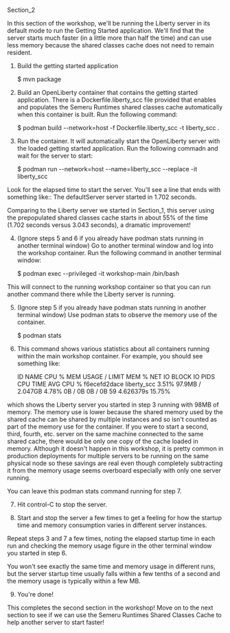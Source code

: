 Section_2

In this section of the workshop, we'll be running the Liberty server in its default mode to
run the Getting Started application. We'll find that the server starts much faster (in a
little more than half the time) and can use less memory because the shared classes cache
does not need to remain resident.

1. Build the getting started application

	$ mvn package

2. Build an OpenLiberty container that contains the getting started application. There is
a Dockerfile.liberty_scc file provided that enables and populates the Semeru Runtimes shared
classes cache automatically when this container is built. Run the following command:

	$ podman build --network=host -f Dockerfile.liberty_scc -t liberty_scc .

3. Run the container. It will automatically start the OpenLiberty server with the
loaded getting started application. Run the following commadn and wait for the server
to start:

	$ podman run --network=host --name=liberty_scc --replace -it liberty_scc

Look for the elapsed time to start the server. You'll see a line that ends with something like::
	The defaultServer server started in 1.702 seconds.

Comparing to the Liberty server we started in Section_1, this server using the prepopulated
shared classes cache starts in about 55% of the time (1.702 seconds versus 3.043 seconds),
a dramatic improvement!

4. (Ignore steps 5 and 6 if you already have podman stats running in another terminal window)
Go to another terminal window and log into the workshop container. Run the following command
in another terminal window:

	$ podman exec --privileged -it workshop-main /bin/bash

This will connect to the running workshop container so that you can run another command there
while the Liberty server is running.

5. (Ignore step 5 if you already have podman stats running in another terminal window)
Use podman stats to observe the memory use of the container.

	$ podman stats

6. This command shows various statistics about all containers running within the main workshop
container. For example, you should see something like:

	ID            NAME               CPU %       MEM USAGE / LIMIT  MEM %       NET IO      BLOCK IO    PIDS        CPU TIME    AVG CPU %
	f6ecefd2dace  liberty_scc        3.51%       97.9MB / 2.047GB   4.78%       0B / 0B     0B / 0B     59          4.626379s   15.75%

which shows the Liberty server you started in step 3 running with 98MB of memory. The memory use
is lower because the shared memory used by the shared cache can be shared by multiple instances
and so isn't counted as part of the memory use for the container. If you were to start a second,
third, fourth, etc. server on the same machine connected to the same shared cache, there would
be only one copy of the cache loaded in memory. Although it doesn't happen in this workshop, it
is pretty common in production deployments for multiple servers to be running on the same physical
node so these savings are real even though completely subtracting it from the memory usage seems
overboard especially with only one server running.

You can leave this podman stats command running for step 7.

7. Hit control-C to stop the server.

8. Start and stop the server a few times to get a feeling for how the startup time and memory
consumption varies in different server instances.

Repeat steps 3 and 7 a few times, noting the elapsed startup time in each run and checking the
memory usage figure in the other terminal window you started in step 6.

You won't see exactly the same time and memory usage in different runs, but the server startup time
usually falls within a few tenths of a second and the memory usage is typically within a few MB.

9. You're done! 

This completes the second section in the workshop! Move on to the next section to see if we can
use the Semeru Runtimes Shared Classes Cache to help another server to start faster!
